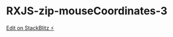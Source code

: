 # RXJS-zip-mouseCoordinates-3

[Edit on StackBlitz ⚡️](https://stackblitz.com/edit/rxjs-zip-mousedownup-coordinates-xpvfqd)